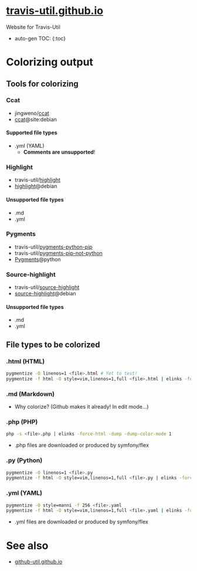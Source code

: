 # [travis-util.github.io](https://travis-util.github.io/)
Website for Travis-Util
* auto-gen TOC:
{:toc}

# Colorizing output

## Tools for colorizing

### Ccat
* jingweno/[ccat](https://github.com/jingweno/ccat)
* [ccat](https://google.com/search?q=ccat+site:debian.org)@site:debian

#### Supported file types
* .yml (YAML)
  - **Comments are unsupported**!

### Highlight
* travis-util/[highlight](https://github.com/travis-util/highlight)
* [highlight](https://tracker.debian.org/pkg/highlight)@debian

#### Unsupported file types
* .md
* .yml

### Pygments
* travis-util/[pygments-python-pip][]
* travis-util/[pygments-pip-not-python][]
* [Pygments][]@python

[pygments-python-pip]: https://github.com/travis-util/pygments-python-pip "GitHub"
[pygments-pip-not-python]: https://github.com/travis-util/pygments-pip-not-python "GitHub"
[Pygments]: https://pypi.python.org/pypi/Pygments "pypi.python.org"

### Source-highlight
* travis-util/[source-highlight](https://github.com/travis-util/source-highlight)
* [source-highlight](https://tracker.debian.org/pkg/source-highlight)@debian

#### Unsupported file types
* .md
* .yml

## File types to be colorized

### .html (HTML)
```sh
pygmentize -O linenos=1 <file>.html # Yet to test!
pygmentize -f html -O style=vim,linenos=1,full <file>.html | elinks -force-html -dump -dump-color-mode 1
```

### .md (Markdown)
* Why colorize? (Github makes it already! In edit mode...)

### .php (PHP)
```sh
php -s <file>.php | elinks -force-html -dump -dump-color-mode 1
```
* .php files are downloaded or produced by symfony/flex

### .py (Python)
```sh
pygmentize -O linenos=1 <file>.py
pygmentize -f html -O style=vim,linenos=1,full <file>.py | elinks -force-html -dump -dump-color-mode 1
```

### .yml (YAML)
```sh
pygmentize -O style=manni -f 256 <file>.yaml
pygmentize -f html -O style=vim,linenos=1,full <file>.yaml | elinks -force-html -dump -dump-color-mode 1
```
* .yml files are downloaded or produced by symfony/flex

# See also
* [github-util.github.io](https://github-util.github.io/)
